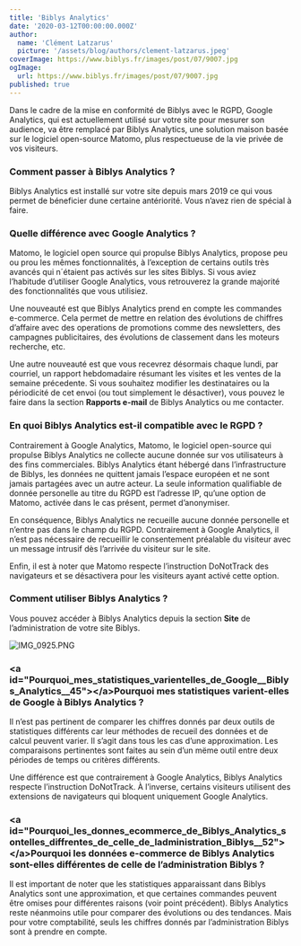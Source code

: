 ```yaml
---
title: 'Biblys Analytics'
date: '2020-03-12T00:00:00.000Z'
author:
  name: 'Clément Latzarus'
  picture: '/assets/blog/authors/clement-latzarus.jpeg'
coverImage: https://www.biblys.fr/images/post/07/9007.jpg
ogImage:
  url: https://www.biblys.fr/images/post/07/9007.jpg
published: true
---
```


Dans le cadre de la mise en conformité de Biblys avec le RGPD, Google Analytics, qui est actuellement utilisé sur votre site pour mesurer son audience, va être remplacé par Biblys Analytics, une solution maison basée sur le logiciel open-source Matomo, plus respectueuse de la vie privée de vos visiteurs.

### Comment passer à Biblys Analytics ?

Biblys Analytics est installé sur votre site depuis mars 2019 ce qui vous permet de béneficier dune certaine antériorité. Vous n’avez rien de spécial à faire.

### Quelle différence avec Google Analytics ?

Matomo, le logiciel open source qui propulse Biblys Analytics, propose peu ou prou les mêmes fonctionnalités, à l’exception de certains outils très avancés qui n´étaient pas activés sur les sites Biblys. Si vous aviez l’habitude d’utiliser Google Analytics, vous retrouverez la grande majorité des fonctionnalités que vous utilisiez.

Une nouveauté est que Biblys Analytics prend en compte les commandes e-commerce. Cela permet de mettre en relation des évolutions de chiffres d’affaire avec des operations de promotions comme des newsletters, des campagnes publicitaires, des évolutions de classement dans les moteurs recherche, etc.

Une autre nouveauté est que vous recevrez désormais chaque lundi, par courriel, un rapport hebdomadaire résumant les visites et les ventes de la semaine précedente. Si vous souhaitez modifier les destinataires ou la périodicité de cet envoi (ou tout simplement le désactiver), vous pouvez le faire dans la section **Rapports e-mail** de Biblys Analytics ou me contacter.

### En quoi Biblys Analytics est-il compatible avec le RGPD ?

Contrairement à Google Analytics, Matomo, le logiciel open-source qui propulse Biblys Analytics ne collecte aucune donnée sur vos utilisateurs à des fins commerciales. Biblys Analytics étant hébergé dans l’infrastructure de Biblys, les données ne quittent jamais l’espace européen et ne sont jamais partagées avec un autre acteur. La seule information qualifiable de donnée personelle au titre du RGPD est l’adresse IP, qu’une option de Matomo, activée dans le cas présent, permet d’anonymiser.

En conséquence, Biblys Analytics ne recueille aucune donnée personelle et n’entre pas dans le champ du RGPD. Contrairement à Google Analytics, il n’est pas nécessaire de recueillir le consentement préalable du visiteur avec un message intrusif dès l’arrivée du visiteur sur le site.

Enfin, il est à noter que Matomo respecte l’instruction DoNotTrack des navigateurs et se désactivera pour les visiteurs ayant activé cette option.

### Comment utiliser Biblys Analytics ?

Vous pouvez accéder à Biblys Analytics depuis la section **Site** de l’administration de votre site Biblys.

![IMG_0925.PNG](https://www.biblys.fr/biblys/media/blog/analytics.png)

### &lt;a id=&quot;Pourquoi_mes_statistiques_varientelles_de_Google__Biblys_Analytics__45&quot;&gt;&lt;/a&gt;Pourquoi mes statistiques varient-elles de Google à Biblys Analytics ?

Il n’est pas pertinent de comparer les chiffres donnés par deux outils de statistiques différents car leur méthodes de recueil des données et de calcul peuvent varier. Il s’agit dans tous les cas d’une approximation. Les comparaisons pertinentes sont faites au sein d’un mëme outil entre deux périodes de temps ou critères différents.

Une différence est que contrairement à Google Analytics, Biblys Analytics respecte l’instruction DoNotTrack. À l’inverse, certains visiteurs utilisent des extensions de navigateurs qui bloquent uniquement Google Analytics.

### &lt;a id=&quot;Pourquoi_les_donnes_ecommerce_de_Biblys_Analytics_sontelles_diffrentes_de_celle_de_ladministration_Biblys__52&quot;&gt;&lt;/a&gt;Pourquoi les données e-commerce de Biblys Analytics sont-elles différentes de celle de l’administration Biblys ?

Il est important de noter que les statistiques apparaissant dans Biblys Analytics sont une approximation, et que certaines commandes peuvent être omises pour différentes raisons (voir point précédent). Biblys Analytics reste néanmoins utile pour comparer des évolutions ou des tendances. Mais pour votre comptabilité, seuls les chiffres donnés par l’administration Biblys sont à prendre en compte.